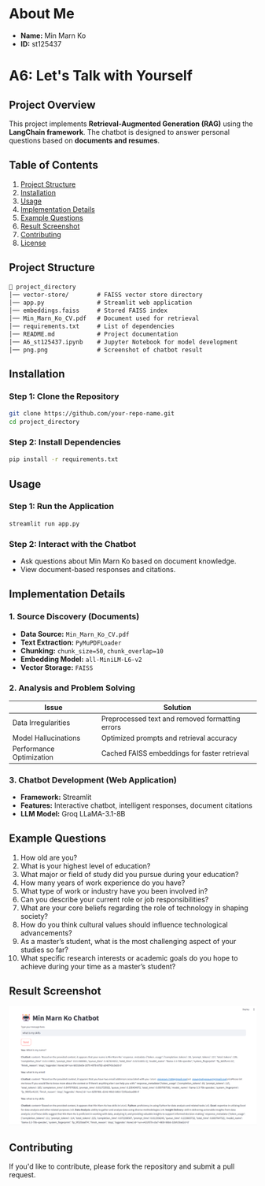 # About Me

- **Name:** Min Marn Ko
- **ID:** st125437

# A6: Let's Talk with Yourself

## Project Overview

This project implements **Retrieval-Augmented Generation (RAG)** using the **LangChain framework**. The chatbot is designed to answer personal questions based on **documents and resumes**.

## Table of Contents

1. [Project Structure](#project-structure)
2. [Installation](#installation)
3. [Usage](#usage)
4. [Implementation Details](#implementation-details)
5. [Example Questions](#example-questions)
6. [Result Screenshot](#result-screenshot)
7. [Contributing](#contributing)
8. [License](#license)

## Project Structure

```
📂 project_directory
│── vector-store/        # FAISS vector store directory
│── app.py               # Streamlit web application
│── embeddings.faiss     # Stored FAISS index
│── Min_Marn_Ko_CV.pdf   # Document used for retrieval
│── requirements.txt     # List of dependencies
│── README.md            # Project documentation
│── A6_st125437.ipynb    # Jupyter Notebook for model development
│── png.png              # Screenshot of chatbot result
```

## Installation

### **Step 1: Clone the Repository**

```bash
git clone https://github.com/your-repo-name.git
cd project_directory
```

### **Step 2: Install Dependencies**

```bash
pip install -r requirements.txt
```

## Usage

### **Step 1: Run the Application**

```bash
streamlit run app.py
```

### **Step 2: Interact with the Chatbot**

- Ask questions about Min Marn Ko based on document knowledge.
- View document-based responses and citations.

## Implementation Details

### **1. Source Discovery (Documents)**

- **Data Source:** `Min_Marn_Ko_CV.pdf`
- **Text Extraction:** `PyMuPDFLoader`
- **Chunking:** `chunk_size=50`, `chunk_overlap=10`
- **Embedding Model:** `all-MiniLM-L6-v2`
- **Vector Storage:** `FAISS`

### **2. Analysis and Problem Solving**

| Issue                    | Solution                                        |
| ------------------------ | ----------------------------------------------- |
| Data Irregularities      | Preprocessed text and removed formatting errors |
| Model Hallucinations     | Optimized prompts and retrieval accuracy        |
| Performance Optimization | Cached FAISS embeddings for faster retrieval    |

### **3. Chatbot Development (Web Application)**

- **Framework:** Streamlit
- **Features:** Interactive chatbot, intelligent responses, document citations
- **LLM Model:** Groq LLaMA-3.1-8B

## Example Questions

1. How old are you?
2. What is your highest level of education?
3. What major or field of study did you pursue during your education?
4. How many years of work experience do you have?
5. What type of work or industry have you been involved in?
6. Can you describe your current role or job responsibilities?
7. What are your core beliefs regarding the role of technology in shaping society?
8. How do you think cultural values should influence technological advancements?
9. As a master’s student, what is the most challenging aspect of your studies so far?
10. What specific research interests or academic goals do you hope to achieve during your time as a master’s student?

## Result Screenshot

![Chatbot Result](png2.png)


## Contributing

If you'd like to contribute, please fork the repository and submit a pull request.
